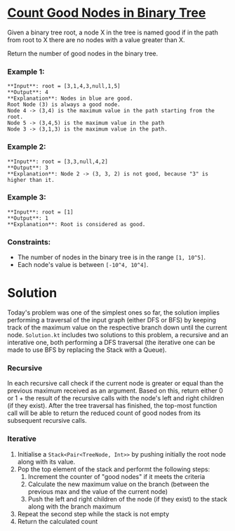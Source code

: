 # [Count Good Nodes in Binary Tree](https://leetcode.com/explore/challenge/card/august-leetcoding-challenge-2021/615/week-3-august-15th-august-21st/3899/)
Given a binary tree root, a node X in the tree is named good if in the path from root to X there are no nodes with a value greater than X.

Return the number of good nodes in the binary tree.

### Example 1:
```
**Input**: root = [3,1,4,3,null,1,5]
**Output**: 4
**Explanation**: Nodes in blue are good.
Root Node (3) is always a good node.
Node 4 -> (3,4) is the maximum value in the path starting from the root.
Node 5 -> (3,4,5) is the maximum value in the path
Node 3 -> (3,1,3) is the maximum value in the path.
```

### Example 2:
```
**Input**: root = [3,3,null,4,2]
**Output**: 3
**Explanation**: Node 2 -> (3, 3, 2) is not good, because "3" is higher than it.
```

### Example 3:
```
**Input**: root = [1]
**Output**: 1
**Explanation**: Root is considered as good.
```

### Constraints:
- The number of nodes in the binary tree is in the range `[1, 10^5]`.
- Each node's value is between `[-10^4, 10^4]`.
  
# Solution

Today's problem was one of the simplest ones so far, the solution implies performing a traversal of the input graph (either DFS or BFS) by keeping track of the maximum value on the respective branch down until the current node.
`Solution.kt` includes two solutions to this problem, a recursive and an interative one, both performing a DFS traversal (the iterative one can be made to use BFS by replacing the Stack with a Queue).

### Recursive
In each recursive call check if the current node is greater or equal than the previous maximum received as an argument. Based on this, return either 0 or 1 + the result of the recursive calls with the node's left and right children (if they exist). After the tree traversal has finished, the top-most function call will be able to return the reduced count of good nodes from its subsequent recursive calls.

### Iterative
1. Initialise a `Stack<Pair<TreeNode, Int>>` by pushing initially the root node along with its value.
2. Pop the top element of the stack and performt the following steps:
   1. Increment the counter of "good nodes" if it meets the criteria
   2. Calculate the new maximum value on the branch (between the previous max and the value of the current node)
   3. Push the left and right children of the node (if they exist) to the stack along with the branch maximum
3. Repeat the second step while the stack is not empty
4. Return the calculated count
